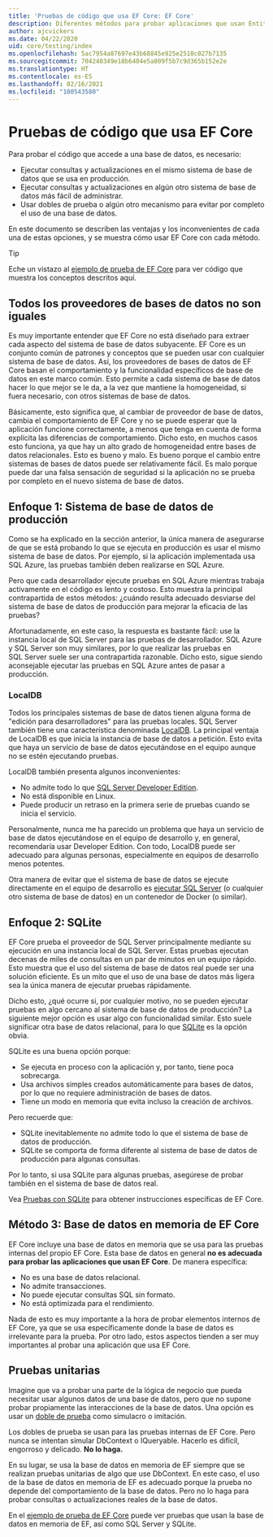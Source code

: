 ```yaml
---
title: 'Pruebas de código que usa EF Core: EF Core'
description: Diferentes métodos para probar aplicaciones que usan Entity Framework Core
author: ajcvickers
ms.date: 04/22/2020
uid: core/testing/index
ms.openlocfilehash: 5ac7954a87697e43b68845e925e2510c027b7135
ms.sourcegitcommit: 704240349e18b6404e5a809f5b7c9d365b152e2e
ms.translationtype: HT
ms.contentlocale: es-ES
ms.lasthandoff: 02/16/2021
ms.locfileid: "100543580"
---
```

# <a name="testing-code-that-uses-ef-core"></a>Pruebas de código que usa EF Core

Para probar el código que accede a una base de datos, es necesario:

* Ejecutar consultas y actualizaciones en el mismo sistema de base de datos que se usa en producción.
* Ejecutar consultas y actualizaciones en algún otro sistema de base de datos más fácil de administrar.
* Usar dobles de prueba o algún otro mecanismo para evitar por completo el uso de una base de datos.

En este documento se describen las ventajas y los inconvenientes de cada una de estas opciones, y se muestra cómo usar EF Core con cada método.

> [!TIP]
> Eche un vistazo al [ejemplo de prueba de EF Core](xref:core/testing/testing-sample) para ver código que muestra los conceptos descritos aquí.

## <a name="all-database-providers-are-not-equal"></a>Todos los proveedores de bases de datos no son iguales

Es muy importante entender que EF Core no está diseñado para extraer cada aspecto del sistema de base de datos subyacente.
EF Core es un conjunto común de patrones y conceptos que se pueden usar con cualquier sistema de base de datos.
Así, los proveedores de bases de datos de EF Core basan el comportamiento y la funcionalidad específicos de base de datos en este marco común.
Esto permite a cada sistema de base de datos hacer lo que mejor se le da, a la vez que mantiene la homogeneidad, si fuera necesario, con otros sistemas de base de datos.

Básicamente, esto significa que, al cambiar de proveedor de base de datos, cambia el comportamiento de EF Core y no se puede esperar que la aplicación funcione correctamente, a menos que tenga en cuenta de forma explícita las diferencias de comportamiento.
Dicho esto, en muchos casos esto funciona, ya que hay un alto grado de homogeneidad entre bases de datos relacionales.
Esto es bueno y malo.
Es bueno porque el cambio entre sistemas de bases de datos puede ser relativamente fácil.
Es malo porque puede dar una falsa sensación de seguridad si la aplicación no se prueba por completo en el nuevo sistema de base de datos.

## <a name="approach-1-production-database-system"></a>Enfoque 1: Sistema de base de datos de producción

Como se ha explicado en la sección anterior, la única manera de asegurarse de que se está probando lo que se ejecuta en producción es usar el mismo sistema de base de datos.
Por ejemplo, si la aplicación implementada usa SQL Azure, las pruebas también deben realizarse en SQL Azure.

Pero que cada desarrollador ejecute pruebas en SQL Azure mientras trabaja activamente en el código es lento y costoso.
Esto muestra la principal contrapartida de estos métodos: ¿cuándo resulta adecuado desviarse del sistema de base de datos de producción para mejorar la eficacia de las pruebas?

Afortunadamente, en este caso, la respuesta es bastante fácil: use la instancia local de SQL Server para las pruebas de desarrollador.
SQL Azure y SQL Server son muy similares, por lo que realizar las pruebas en SQL Server suele ser una contrapartida razonable.
Dicho esto, sigue siendo aconsejable ejecutar las pruebas en SQL Azure antes de pasar a producción.

### <a name="localdb"></a>LocalDB

Todos los principales sistemas de base de datos tienen alguna forma de "edición para desarrolladores" para las pruebas locales.
SQL Server también tiene una característica denominada [LocalDB](/sql/database-engine/configure-windows/sql-server-express-localdb).
La principal ventaja de LocalDB es que inicia la instancia de base de datos a petición.
Esto evita que haya un servicio de base de datos ejecutándose en el equipo aunque no se estén ejecutando pruebas.

LocalDB también presenta algunos inconvenientes:

* No admite todo lo que [SQL Server Developer Edition](/sql/sql-server/editions-and-components-of-sql-server-version-15?view=sql-server-ver15&preserve-view=true).
* No está disponible en Linux.
* Puede producir un retraso en la primera serie de pruebas cuando se inicia el servicio.

Personalmente, nunca me ha parecido un problema que haya un servicio de base de datos ejecutándose en el equipo de desarrollo y, en general, recomendaría usar Developer Edition.
Con todo, LocalDB puede ser adecuado para algunas personas, especialmente en equipos de desarrollo menos potentes.

Otra manera de evitar que el sistema de base de datos se ejecute directamente en el equipo de desarrollo es [ejecutar SQL Server](/sql/linux/quickstart-install-connect-docker) (o cualquier otro sistema de base de datos) en un contenedor de Docker (o similar).

## <a name="approach-2-sqlite"></a>Enfoque 2: SQLite

EF Core prueba el proveedor de SQL Server principalmente mediante su ejecución en una instancia local de SQL Server.
Estas pruebas ejecutan decenas de miles de consultas en un par de minutos en un equipo rápido.
Esto muestra que el uso del sistema de base de datos real puede ser una solución eficiente.
Es un mito que el uso de una base de datos más ligera sea la única manera de ejecutar pruebas rápidamente.

Dicho esto, ¿qué ocurre si, por cualquier motivo, no se pueden ejecutar pruebas en algo cercano al sistema de base de datos de producción?
La siguiente mejor opción es usar algo con funcionalidad similar.
Esto suele significar otra base de datos relacional, para lo que [SQLite](https://sqlite.org/index.html) es la opción obvia.

SQLite es una buena opción porque:

* Se ejecuta en proceso con la aplicación y, por tanto, tiene poca sobrecarga.
* Usa archivos simples creados automáticamente para bases de datos, por lo que no requiere administración de bases de datos.
* Tiene un modo en memoria que evita incluso la creación de archivos.

Pero recuerde que:

* SQLite inevitablemente no admite todo lo que el sistema de base de datos de producción.
* SQLite se comporta de forma diferente al sistema de base de datos de producción para algunas consultas.

Por lo tanto, si usa SQLite para algunas pruebas, asegúrese de probar también en el sistema de base de datos real.

Vea [Pruebas con SQLite](xref:core/testing/sqlite) para obtener instrucciones específicas de EF Core.

## <a name="approach-3-the-ef-core-in-memory-database"></a>Método 3: Base de datos en memoria de EF Core

EF Core incluye una base de datos en memoria que se usa para las pruebas internas del propio EF Core.
Esta base de datos en general **no es adecuada para probar las aplicaciones que usan EF Core**. De manera específica:

* No es una base de datos relacional.
* No admite transacciones.
* No puede ejecutar consultas SQL sin formato.
* No está optimizada para el rendimiento.

Nada de esto es muy importante a la hora de probar elementos internos de EF Core, ya que se usa específicamente donde la base de datos es irrelevante para la prueba.
Por otro lado, estos aspectos tienden a ser muy importantes al probar una aplicación que usa EF Core.

## <a name="unit-testing"></a>Pruebas unitarias

Imagine que va a probar una parte de la lógica de negocio que pueda necesitar usar algunos datos de una base de datos, pero que no supone probar propiamente las interacciones de la base de datos.
Una opción es usar un [doble de prueba](https://en.wikipedia.org/wiki/Test_double) como simulacro o imitación.

Los dobles de prueba se usan para las pruebas internas de EF Core.
Pero nunca se intentan simular DbContext o IQueryable.
Hacerlo es difícil, engorroso y delicado.
**No lo haga.**

En su lugar, se usa la base de datos en memoria de EF siempre que se realizan pruebas unitarias de algo que use DbContext.
En este caso, el uso de la base de datos en memoria de EF es adecuado porque la prueba no depende del comportamiento de la base de datos.
Pero no lo haga para probar consultas o actualizaciones reales de la base de datos.

En el [ejemplo de prueba de EF Core](xref:core/testing/testing-sample) puede ver pruebas que usan la base de datos en memoria de EF, así como SQL Server y SQLite.
